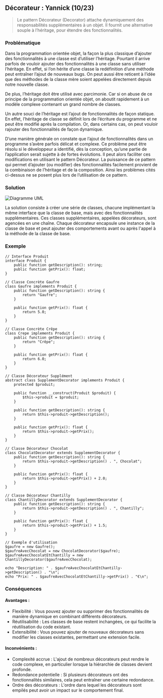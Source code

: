 ## Décorateur : Yannick (10/23)

> Le pattern Décorateur (Decorator) attache dynamiquement des responsabilités supplémentaires à un objet. Il fournit une alternative souple à l’héritage, pour étendre des fonctionnalités.

### Problématique

Dans la programmation orientée objet, la façon la plus classique d’ajouter des fonctionnalités à une classe est d’utiliser l’héritage. Pourtant il arrive parfois de vouloir ajouter des fonctionnalités à une classe sans utiliser l’héritage. En effet, si l’on hérite d’une classe la redéfinition d’une méthode peut entraîner l’ajout de nouveaux bugs. On peut aussi être reticent à l’idée que des méthodes de la classe mère soient appelées directement depuis notre nouvelle classe.

De plus, l’héritage doit être utilisé avec parcimonie. Car si on abuse de ce principe de la programmation orientée objet, on aboutit rapidement à un modèle complexe contenant un grand nombre de classes.

Un autre souci de l’héritage est l’ajout de fonctionnalités de façon statique. En effet, l’héritage de classe se définit lors de l’écriture du programme et ne peut être modifié après la compilation. Or, dans certains cas, on peut vouloir rajouter des fonctionnalités de façon dynamique.

D’une manière générale on constate que l’ajout de fonctionnalités dans un programme s’avère parfois délicat et complexe. Ce problème peut être résolu si le développeur a identifié, dès la conception, qu’une partie de l’application serait sujette à de fortes évolutions. Il peut alors faciliter ces modifications en utilisant le pattern Décorateur. La puissance de ce pattern qui permet d’ajouter (ou modifier) des fonctionnalités facilement provient de la combinaison de l’héritage et de la composition. Ainsi les problèmes cités ci-dessus ne se posent plus lors de l’utilisation de ce pattern.

### Solution

![Diagramme UML](https://refactoring.guru/images/patterns/diagrams/decorator/solution2.png?id=cbee4a27080ce3a0bf773482613e1347)

La solution consiste à créer une série de classes, chacune implémentant la même interface que la classe de base, mais avec des fonctionnalités supplémentaires. Ces classes supplémentaires, appelées décorateurs, sont agencées en une chaîne. Chaque décorateur encapsule une instance de la classe de base et peut ajouter des comportements avant ou après l'appel à la méthode de la classe de base.

### Exemple

```
// Interface Produit
interface Produit {
    public function getDescription(): string;
    public function getPrix(): float;
}

// Classe Concrète Gaufre
class Gaufre implements Produit {
    public function getDescription(): string {
        return "Gaufre";
    }

    public function getPrix(): float {
        return 5.0;
    }
}

// Classe Concrète Crêpe
class Crepe implements Produit {
    public function getDescription(): string {
        return "Crêpe";
    }

    public function getPrix(): float {
        return 6.0;
    }
}

// Classe Décorateur Supplément
abstract class SupplementDecorator implements Produit {
    protected $produit;

    public function __construct(Produit $produit) {
        $this->produit = $produit;
    }

    public function getDescription(): string {
        return $this->produit->getDescription();
    }

    public function getPrix(): float {
        return $this->produit->getPrix();
    }
}

// Classe Décorateur Chocolat
class ChocolatDecorator extends SupplementDecorator {
    public function getDescription(): string {
        return $this->produit->getDescription() . ", Chocolat";
    }

    public function getPrix(): float {
        return $this->produit->getPrix() + 2.0;
    }
}

// Classe Décorateur Chantilly
class ChantillyDecorator extends SupplementDecorator {
    public function getDescription(): string {
        return $this->produit->getDescription() . ", Chantilly";
    }

    public function getPrix(): float {
        return $this->produit->getPrix() + 1.5;
    }
}

// Exemple d'utilisation
$gaufre = new Gaufre();
$gaufreAvecChocolat = new ChocolatDecorator($gaufre);
$gaufreAvecChocolatEtChantilly = new ChantillyDecorator($gaufreAvecChocolat);

echo "Description: " . $gaufreAvecChocolatEtChantilly->getDescription() . "\n";
echo "Prix: " . $gaufreAvecChocolatEtChantilly->getPrix() . "€\n";
```

### Conséquences

#### Avantages :

- Flexibilité : Vous pouvez ajouter ou supprimer des fonctionnalités de manière dynamique en combinant différents décorateurs.
- Réutilisabilité : Les classes de base restent inchangées, ce qui facilite la réutilisation du code existant.
- Extensibilité : Vous pouvez ajouter de nouveaux décorateurs sans modifier les classes existantes, permettant une extension facile.

#### Inconvénients :

- Complexité accrue : L'ajout de nombreux décorateurs peut rendre le code complexe, en particulier lorsque la hiérarchie de classes devient profonde.
- Redondance potentielle : Si plusieurs décorateurs ont des fonctionnalités similaires, cela peut entraîner une certaine redondance.
- Ordre des décorateurs : L'ordre dans lequel les décorateurs sont empilés peut avoir un impact sur le comportement final.